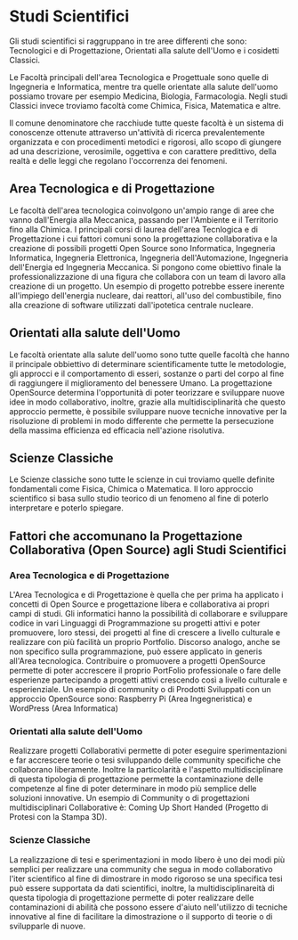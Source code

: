 # Studi Scientifici

Gli studi scientifici si raggruppano in tre aree differenti che sono: Tecnologici e di Progettazione, Orientati alla salute dell'Uomo e i cosidetti Classici.

Le Facoltà principali dell'area Tecnologica e Progettuale sono quelle di Ingegneria e Informatica, mentre tra quelle orientate alla salute dell'uomo possiamo trovare per esempio Medicina, Biologia, Farmacologia. Negli studi Classici invece troviamo facoltà come Chimica, Fisica, Matematica e altre.

Il comune denominatore che racchiude tutte queste facoltà è un sistema di conoscenze ottenute attraverso un'attività di ricerca prevalentemente organizzata e con procedimenti metodici e rigorosi, allo scopo di giungere ad una descrizione, verosimile, oggettiva e con carattere predittivo, della realtà e delle leggi che regolano l'occorrenza dei fenomeni.

## Area Tecnologica e di Progettazione
Le facoltà dell'area tecnologica coinvolgono un'ampio range di aree che vanno dall'Energia alla Meccanica, passando per l'Ambiente e il Territorio fino alla Chimica. I principali corsi di laurea dell'area Tecnlogica e di Progettazione i cui fattori comuni sono la progettazione collaborativa e la creazione di possibili progetti Open Source sono Informatica, Ingegneria Informatica, Ingegneria Elettronica, Ingegneria dell'Automazione, Ingegneria dell'Energia ed Ingegneria Meccanica.
Si pongono come obiettivo finale la professionalizzazione di una figura che collabora con un team di lavoro alla creazione di un progetto. Un esempio di progetto potrebbe essere inerente all'impiego dell'energia nucleare, dai reattori, all'uso del combustibile, fino alla creazione di software utilizzati dall'ipotetica centrale nucleare.

## Orientati alla salute dell'Uomo
Le facoltà orientate alla salute dell'uomo sono tutte quelle facoltà che hanno il principale obbiettivo di determinare scientificamente tutte le metodologie, gli approcci e il comportamento di esseri, sostanze o parti del corpo al fine di raggiungere il miglioramento del benessere Umano. La progettazione OpenSource determina l'opportunità di poter teorizzare e sviluppare nuove idee in modo collaborativo, inoltre, grazie alla multidisciplinarità che questo approccio permette, è possibile sviluppare nuove tecniche innovative per la risoluzione di problemi in modo differente che permette la persecuzione della massima efficienza ed efficacia nell'azione risolutiva.

## Scienze Classiche
Le Scienze classiche sono tutte le scienze in cui troviamo quelle definite fondamentali come Fisica, Chimica o Matematica. Il loro approccio scientifico si basa sullo studio teorico di un fenomeno al fine di poterlo interpretare e poterlo spiegare.

## Fattori che accomunano la Progettazione Collaborativa (Open Source) agli Studi Scientifici

### Area Tecnologica e di Progettazione
L'Area Tecnologica e di Progettazione è quella che per prima ha applicato i concetti di Open Source e progettazione libera e collaborativa ai propri campi di studi. Gli informatici hanno la possibilità di collaborare e sviluppare codice in vari Linguaggi di Programmazione su progetti attivi e poter promuovere, loro stessi, dei progetti al fine di crescere a livello culturale e realizzare con più facilità un proprio Portfolio. Discorso analogo, anche se non specifico sulla programmazione, può essere applicato in generis all'Area tecnologica. Contribuire o promuovere a progetti OpenSource permette di poter accrescere il proprio PortFolio professionale o fare delle esperienze partecipando a progetti attivi crescendo così a livello culturale e esperienziale. Un esempio di community o di Prodotti Sviluppati con un approccio OpenSource sono: Raspberry Pi (Area Ingegneristica) e WordPress (Area Informatica)

### Orientati alla salute dell'Uomo
Realizzare progetti Collaborativi permette di poter eseguire sperimentazioni e far accrescere teorie o tesi sviluppando delle community specifiche che collaborano liberamente. Inoltre la particolarità e l'aspetto multidisciplinare di questa tipologia di progettazione permette la contaminazione delle competenze al fine di poter determinare in modo più semplice delle soluzioni innovative. Un esempio di Community o di progettazioni multidisciplinari Collaborative è: Coming Up Short Handed (Progetto di Protesi con la Stampa 3D).

### Scienze Classiche
La realizzazione di tesi e sperimentazioni in modo libero è uno dei modi più semplici per realizzare una community che segua in modo collaborativo l'iter scientifico al fine di dimostrare in modo rigoroso se una specifica tesi può essere supportata da dati scientifici, inoltre, la multidisciplinareità di questa tipologia di progettazione permette di poter realizzare delle contaminazioni di abilità che possono essere d'aiuto nell'utilizzo di tecniche innovative al fine di facilitare la dimostrazione o il supporto di teorie o di svilupparle di nuove.
